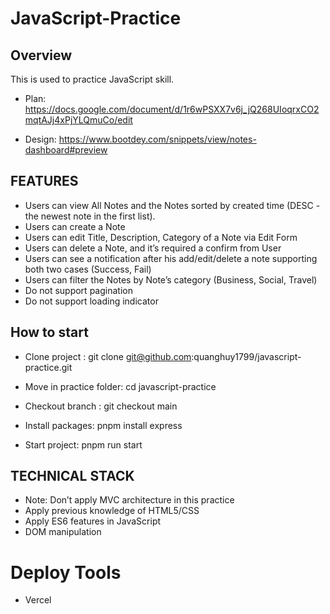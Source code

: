 
# JavaScript-Practice

## Overview
This is used to practice JavaScript skill.

* Plan: https://docs.google.com/document/d/1r6wPSXX7v6j_jQ268UIoqrxCO2mqtAJj4xPjYLQmuCo/edit

* Design: https://www.bootdey.com/snippets/view/notes-dashboard#preview

## FEATURES
* Users can view All Notes and the Notes sorted by created time (DESC - the newest note in the first list).
* Users can create a Note
* Users can edit Title, Description, Category of a Note via Edit Form
* Users can delete a Note, and it’s required a confirm from User
* Users can see a notification after his add/edit/delete a note supporting both two cases (Success, Fail)
* Users can filter the Notes by Note’s category (Business, Social, Travel)
* Do not support pagination
* Do not support loading indicator


## How to start
* Clone project : git clone git@github.com:quanghuy1799/javascript-practice.git

* Move in practice folder: cd javascript-practice

* Checkout branch : git checkout main

* Install packages: pnpm install express

* Start project: pnpm run start


## TECHNICAL STACK
* Note: Don’t apply MVC architecture in this practice
* Apply previous knowledge of HTML5/CSS
* Apply ES6 features in JavaScript
* DOM manipulation

# Deploy Tools
* Vercel

